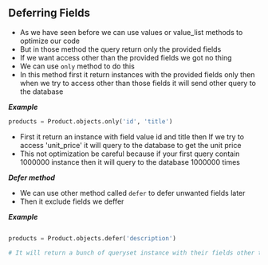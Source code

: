 ## Deferring Fields

- As we have seen before we can use values or value_list methods to optimize our code 
- But in those method the query return only the provided fields 
- If we want access other than the provided fields we got no thing
- We can use `only` method to do this
- In this method first it return instances with the provided fields only then when we try to access other than those fields it will send other query to the database

___Example___
```python
products = Product.objects.only('id', 'title')
```
- First it  return an instance with field value id and title then If we try to access 'unit_price' it will query to the database to get the unit price
- This not optimization be careful because if your first query contain 1000000 instance then it will query to the database 1000000 times 

___Defer method___
- We can use other method called `defer` to defer unwanted fields later 
- Then it exclude fields we deffer

___Example___

```python

products = Product.objects.defer('description')

# It will return a bunch of queryset instance with their fields other than the description
```